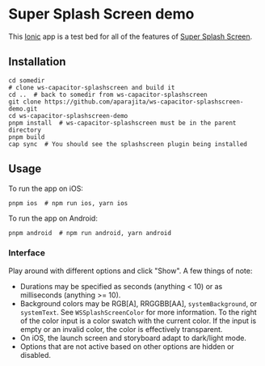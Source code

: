 # Super Splash Screen demo

This [Ionic](https://ionicframework.com) app is a test bed for all of the features of [Super Splash Screen](https://github.com/aparajita/ws-capacitor-splashscreen).

## Installation

```shell
cd somedir
# clone ws-capacitor-splashscreen and build it
cd ..  # back to somedir from ws-capacitor-splashscreen
git clone https://github.com/aparajita/ws-capacitor-splashscreen-demo.git
cd ws-capacitor-splashscreen-demo
pnpm install  # ws-capacitor-splashscreen must be in the parent directory
pnpm build
cap sync  # You should see the splashscreen plugin being installed
```

## Usage

To run the app on iOS:

```shell
pnpm ios  # npm run ios, yarn ios
```

To run the app on Android:

```shell
pnpm android  # npm run android, yarn android
```

### Interface

Play around with different options and click "Show". A few things of note:

* Durations may be specified as seconds (anything < 10) or as milliseconds (anything >= 10).
* Background colors may be RGB[A], RRGGBB[AA], `systemBackground`, or `systemText`. See `WSSplashScreenColor` for more information. To the right of the color input is a color swatch with the current color. If the input is empty or an invalid color, the color is effectively transparent.
* On iOS, the launch screen and storyboard adapt to dark/light mode.
* Options that are not active based on other options are hidden or disabled.
